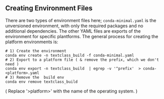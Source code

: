 Creating Environment Files
--------------------------

There are two types of environment files here; ``conda-minimal.yaml`` is the unversioned
environment, with only the required packages and no additional dependencies. The other YAML files
are exports of the environment for specific plantforms. The general process for creating the platform
environments is: 

    # 1) Create the environment
    conda env create -n textclass_build -f conda-minimal.yaml
    # 2) Export to a platform file ( & remove the prefix, which we don't need )
    conda env export -n textclass_build  | egrep -v '^prefix'  > conda-<platform>.yaml
    # 3) Remove the  build env 
    conda env remove textclass_build

( Replace '&gt;platform>' with the name of the operating system. )

